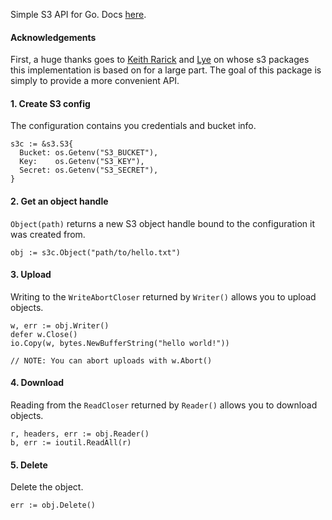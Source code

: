 Simple S3 API for Go. Docs [here](http://godoc.org/github.com/eaigner/s3).

#### Acknowledgements

First, a huge thanks goes to [Keith Rarick](https://github.com/kr) and [Lye](https://github.com/lye) on whose s3 packages this implementation is based on for a large part. The goal of this package is simply to provide a more convenient API.

#### 1. Create S3 config

The configuration contains you credentials and bucket info.

```
s3c := &s3.S3{
  Bucket: os.Getenv("S3_BUCKET"),
  Key:    os.Getenv("S3_KEY"),
  Secret: os.Getenv("S3_SECRET"),
}
```

#### 2. Get an object handle

`Object(path)` returns a new S3 object handle bound to the configuration it was created from.

```
obj := s3c.Object("path/to/hello.txt")
```

#### 3. Upload

Writing to the `WriteAbortCloser` returned by `Writer()` allows you to upload objects.

```
w, err := obj.Writer()
defer w.Close()
io.Copy(w, bytes.NewBufferString("hello world!"))

// NOTE: You can abort uploads with w.Abort()
```

#### 4. Download

Reading from the `ReadCloser` returned by `Reader()` allows you to download objects.

```
r, headers, err := obj.Reader()
b, err := ioutil.ReadAll(r)
```

#### 5. Delete

Delete the object.

```
err := obj.Delete()
```